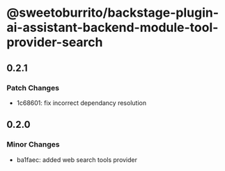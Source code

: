# @sweetoburrito/backstage-plugin-ai-assistant-backend-module-tool-provider-search

## 0.2.1

### Patch Changes

- 1c68601: fix incorrect dependancy resolution

## 0.2.0

### Minor Changes

- ba1faec: added web search tools provider
